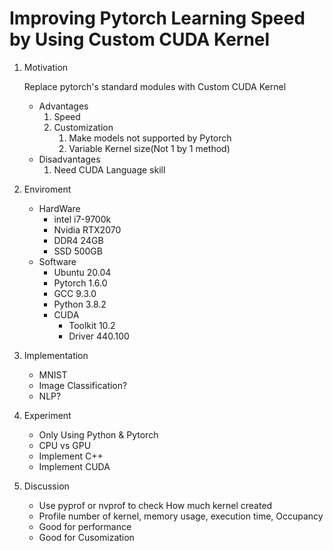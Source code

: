 # Improving Pytorch Learning Speed by Using Custom CUDA Kernel

1. Motivation
   
    Replace pytorch's standard modules with Custom CUDA Kernel
    - Advantages
      1. Speed
      2. Customization
         1. Make models not supported by Pytorch
         2. Variable Kernel size(Not 1 by 1 method)
    - Disadvantages
      1. Need CUDA Language skill

2. Enviroment
   - HardWare
     - intel i7-9700k
     - Nvidia RTX2070
     - DDR4 24GB
     - SSD 500GB
   - Software
     - Ubuntu 20.04
     - Pytorch 1.6.0
     - GCC 9.3.0
     - Python 3.8.2
     - CUDA
       - Toolkit 10.2
       - Driver 440.100
     
3. Implementation
   - MNIST
   - Image Classification?
   - NLP?

4. Experiment
   - Only Using Python & Pytorch
   - CPU vs GPU
   - Implement C++
   - Implement CUDA

5. Discussion
   - Use pyprof or nvprof to check How much kernel created
   - Profile number of kernel, memory usage, execution time, Occupancy
   - Good for performance
   - Good for Cusomization